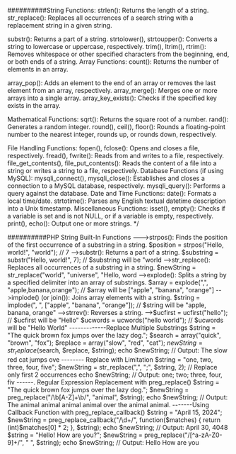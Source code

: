 ##########String Functions:
strlen(): Returns the length of a string.
str_replace(): Replaces all occurrences of a search string with a replacement string in a given string.

substr(): Returns a part of a string.
strtolower(), strtoupper(): Converts a string to lowercase or uppercase, respectively.
trim(), ltrim(), rtrim(): Removes whitespace or other specified characters from the beginning, end, or both ends of a string.
Array Functions:
count(): Returns the number of elements in an array.

  array_pop(): Adds an element to the end of an array or removes the last element from an array, respectively.
array_merge(): Merges one or more arrays into a single array.
array_key_exists(): Checks if the specified key exists in the array.

Mathematical Functions:
sqrt(): Returns the square root of a number.
rand(): Generates a random integer.
round(), ceil(), floor(): Rounds a floating-point number to the nearest integer, rounds up, or rounds down, respectively.

File Handling Functions:
fopen(), fclose(): Opens and closes a file, respectively.
fread(), fwrite(): Reads from and writes to a file, respectively.
file_get_contents(), file_put_contents(): Reads the content of a file into a string or writes a string to a file, respectively.
Database Functions (if using MySQL):
mysqli_connect(), mysqli_close(): Establishes and closes a connection to a MySQL database, respectively.
mysqli_query(): Performs a query against the database.
Date and Time Functions:
date(): Formats a local time/date.
strtotime(): Parses any English textual datetime description into a Unix timestamp.
Miscellaneous Functions:
isset(), empty(): Checks if a variable is set and is not NULL, or if a variable is empty, respectively.
print(), echo(): Output one or more strings.
 */

##########PHP String Built-In Functions
--->strpos(): Finds the position of the first occurrence of a substring in a string.
$position = strpos("Hello, world!", "world"); // 7
-->substr(): Returns a part of a string.
$substring = substr("Hello, world!", 7); // $substring will be "world
-->str_replace(): Replaces all occurrences of a substring in a string.
$newString = str_replace("world", "universe", "Hello, word
-->explode(): Splits a string by a specified delimiter into an array of substrings.
$array = explode(",", "apple,banana,orange"); // $array will be ["apple", "banana", "orange"]
-->implode() (or join()): Joins array elements with a string.
$string = implode(", ", ["apple", "banana", "orange"]); // $string will be "apple, banana, orange"
-->strrev(): Reverses a string.
-->$ucfirst = ucfirst("hello"); // $ucfirst will be "Hello"
$ucwords = ucwords("hello world"); // $ucwords will be "Hello World"
-------------Replace Multiple Substrings
$string = "The quick brown fox jumps over the lazy dog.";
$search = array("quick", "brown", "fox");
$replace = array("slow", "red", "cat");
$newString = str_replace($search, $replace, $string);
echo $newString; // Output: The slow red cat jumps ove
-------- Replace with Limitation
$string = "one, two, three, four, five";
$newString = str_replace(",", ";", $string, 2); // Replace only first 2 occurrences
echo $newString; // Output: one; two; three, four, fiv
------. Regular Expression Replacement with preg_replace()
$string = "The quick brown fox jumps over the lazy dog.";
$newString = preg_replace("/\b[A-Z]+\b/", "animal", $string);
echo $newString; // Output: The animal animal animal animal over the animal animal.
-------Using Callback Function with preg_replace_callback()
$string = "April 15, 2024";
$newString = preg_replace_callback("/\d+/", function($matches) {
    return (int)$matches[0] * 2;
}, $string);
echo $newString; // Output: April 30, 4048
$string = "Hello! How are you?";
$newString = preg_replace("/[^a-zA-Z0-9]+/", " ", $string);
echo $newString; // Output: Hello How are you
